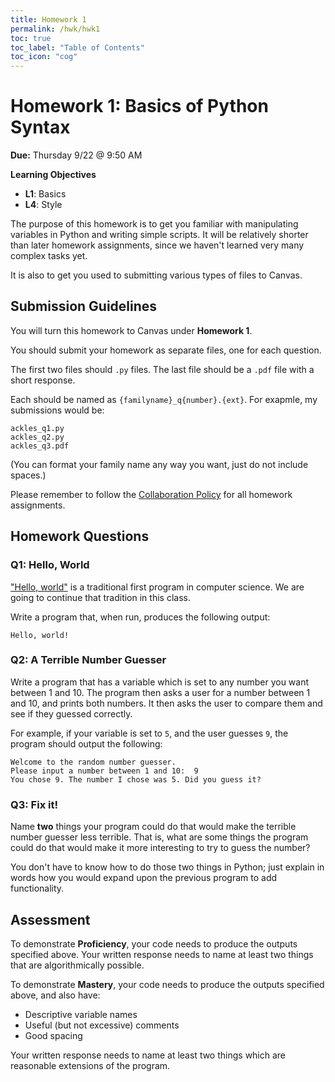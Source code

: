 ```yaml
---
title: Homework 1
permalink: /hwk/hwk1
toc: true
toc_label: "Table of Contents"
toc_icon: "cog"
---
```

# Homework 1: Basics of Python Syntax

**Due:** Thursday 9/22 @ 9:50 AM

**Learning Objectives**

- **L1**: Basics
- **L4**: Style

The purpose of this homework is to get you familiar with manipulating variables in Python and writing simple scripts. It will be relatively shorter than later homework assignments, since we haven't learned very many complex tasks yet. 

It is also to get you used to submitting various types of files to Canvas. 

## Submission Guidelines

You will turn this homework to Canvas under **Homework 1**. 

You should submit your homework as separate files, one for each question. 

The first two files should `.py` files. The last file should be a `.pdf` file with a short response. 

Each should be named as `{familyname}_q{number}.{ext}`. For exapmle, my submissions would be:

`ackles_q1.py`  
`ackles_q2.py`  
`ackles_q3.pdf`  

(You can format your family name any way you want, just do not include spaces.)

Please remember to follow the [Collaboration Policy](https://alackles.github.io/CMSC-140-FS-22/syllabus/#collaboration-and-plagiarism) for all homework assignments.

## Homework Questions

### Q1: Hello, World

["Hello, world"](https://en.wikipedia.org/wiki/%22Hello,_World!%22_program) is a traditional first program in computer science. We are going to continue that tradition in this class.

Write a program that, when run, produces the following output:

```
Hello, world!
```

### Q2: A Terrible Number Guesser

Write a program that has a variable which is set to any number you want between 1 and 10. The program then asks a user for a number between 1 and 10, and prints both numbers. It then asks the user to compare them and see if they guessed correctly. 

For example, if your variable is set to `5`, and the user guesses `9`, the program should output the following:

```
Welcome to the random number guesser. 
Please input a number between 1 and 10:  9
You chose 9. The number I chose was 5. Did you guess it?
```

### Q3: Fix it!

Name **two** things your program could do that would make the terrible number guesser less terrible. That is, what are some things the program could do that would make it more interesting to try to guess the number? 

You don't have to know how to do those two things in Python; just explain in words how you would expand upon the previous program to add functionality. 

## Assessment

To demonstrate **Proficiency**, your code needs to produce the outputs specified above. Your written response needs to name at least two things that are algorithmically possible.

To demonstrate **Mastery**, your code needs to produce the outputs specified above, and also have: 

- Descriptive variable names
- Useful (but not excessive) comments
- Good spacing

Your written response needs to name at least two things which are reasonable extensions of the program.